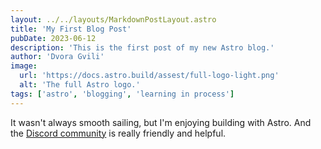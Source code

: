 ```yaml
---
layout: ../../layouts/MarkdownPostLayout.astro
title: 'My First Blog Post'
pubDate: 2023-06-12
description: 'This is the first post of my new Astro blog.'
author: 'Dvora Gvili'
image:
  url: 'https://docs.astro.build/assest/full-logo-light.png'
  alt: 'The full Astro logo.'
tags: ['astro', 'blogging', 'learning in process']
---
```


It wasn't always smooth sailing, but I'm enjoying building with Astro. And the [Discord community](https://astro.build/chat) is really friendly and helpful.
